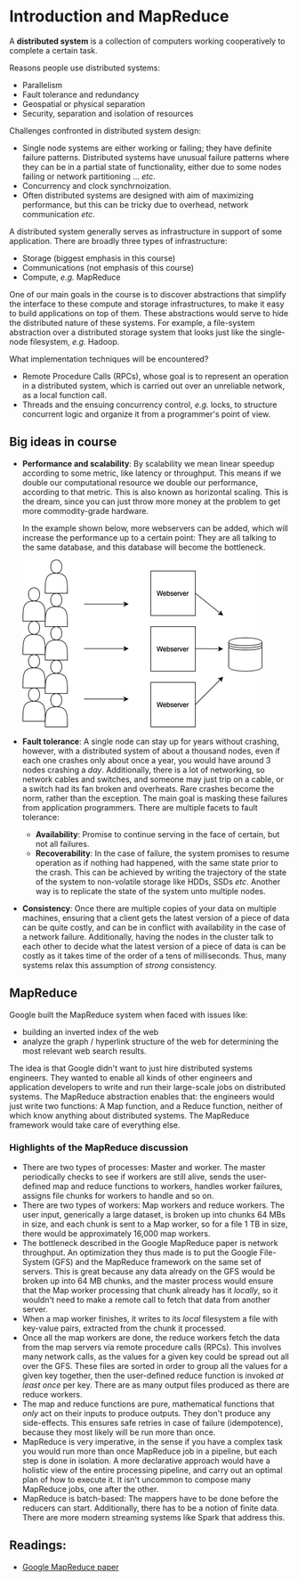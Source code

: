 # Introduction and MapReduce

A **distributed system** is a collection of computers working cooperatively to
complete a certain task.

Reasons people use distributed systems:

- Parallelism
- Fault tolerance and redundancy
- Geospatial or physical separation
- Security, separation and isolation of resources

Challenges confronted in distributed system design:

- Single node systems are either working or failing; they have definite failure
  patterns. Distributed systems have unusual failure patterns where they can be
  in a partial state of functionality, either due to some nodes failing or network
  partitioning ... _etc_.
- Concurrency and clock synchrnoization.
- Often distributed systems are designed with aim of maximizing performance, but
  this can be tricky due to overhead, network communication _etc_.

A distributed system generally serves as infrastructure in support of some
application. There are broadly three types of infrastructure:

- Storage (biggest emphasis in this course)
- Communications (not emphasis of this course)
- Compute, _e.g._ MapReduce

One of our main goals in the course is to discover abstractions that simplify
the interface to these compute and storage infrastructures, to make it easy
to build applications on top of them. These abstractions would serve to hide
the distributed nature of these systems. For example, a file-system abstraction
over a distributed storage system that looks just like the single-node filesystem,
_e.g._ Hadoop.

What implementation techniques will be encountered?

- Remote Procedure Calls (RPCs), whose goal is to represent an operation in a
  distributed system, which is carried out over an unreliable network, as a local
  function call.
- Threads and the ensuing concurrency control, _e.g._ locks, to structure concurrent
  logic and organize it from a programmer's point of view.

## Big ideas in course

- **Performance and scalability**: By scalability we mean linear speedup according to some
  metric, like latency or throughput. This means if we double our computational resource
  we double our performance, according to that metric. This is also known as horizontal
  scaling. This is the dream, since you can just throw more money at the problem to get
  more commodity-grade hardware.

  In the example shown below, more webservers can be added, which will increase the
  performance up to a certain point: They are all talking to the same database, and
  this database will become the bottleneck.

  ![An example of a system with sub-linear scaling](img/non-scalable.jpg)

- **Fault tolerance**: A single node can stay up for years without crashing, however, with
  a distributed system of about a thousand nodes, even if each one crashes only about once
  a year, you would have around 3 nodes crashing a _day_. Additionally, there is a lot of
  networking, so network cables and switches, and someone may just trip on a cable, or a
  switch had its fan broken and overheats. Rare crashes become the norm, rather than the
  exception. The main goal is masking these failures from application programmers.
  There are multiple facets to fault tolerance:

  - **Availability**: Promise to continue serving in the face of certain, but not all failures.
  - **Recoverability**: In the case of failure, the system promises to resume operation as if
    nothing had happened, with the same state prior to the crash. This can be achieved by
    writing the trajectory of the state of the system to non-volatile storage like HDDs,
    SSDs _etc_. Another way is to replicate the state of the system unto multiple nodes.

- **Consistency**:
  Once there are multiple copies of your data on multiple machines, ensuring that a client
  gets the latest version of a piece of data can be quite costly, and can be in conflict
  with availability in the case of a network failure. Additionally, having the nodes in the
  cluster talk to each other to decide what the latest version of a piece of data is can be
  costly as it takes time of the order of a tens of milliseconds. Thus, many systems relax
  this assumption of _strong_ consistency.

## MapReduce

Google built the MapReduce system when faced with issues like:

- building an inverted index of the web
- analyze the graph / hyperlink structure of the web
  for determining the most relevant web search results.

The idea is that Google didn't want to just hire distributed systems engineers. They wanted
to enable all kinds of other engineers and application developers to write and run their
large-scale jobs on distributed systems. The MapReduce abstraction enables that: the engineers
would just write two functions: A Map function, and a Reduce function, neither of which know
anything about distributed systems. The MapReduce framework would take care of everything else.

### Highlights of the MapReduce discussion

- There are two types of processes: Master and worker. The master periodically checks to see
  if workers are still alive, sends the user-defined map and reduce functions to workers, handles
  worker failures, assigns file chunks for workers to handle and so on.
- There are two types of workers: Map workers and reduce workers. The user input, generically
  a large dataset, is broken up into chunks 64 MBs in size, and each chunk is sent to a Map worker,
  so for a file 1 TB in size, there would be approximately 16,000 map workers.
- The bottleneck described in the Google MapReduce paper is network throughput. An optimization
  they thus made is to put the Google File-System (GFS) and the MapReduce framework on the same
  set of servers. This is great because any data already on the GFS would be broken up into 64 MB
  chunks, and the master process would ensure that the Map worker processing that chunk already
  has it _locally_, so it wouldn't need to make a remote call to fetch that data from another server.
- When a map worker finishes, it writes to its _local_ filesystem a file with key-value pairs,
  extracted from the chunk it processed.
- Once all the map workers are done, the reduce workers fetch the data from the map servers via
  remote procedure calls (RPCs). This involves many network calls, as the values for a given key
  could be spread out all over the GFS. These files are sorted in order to group all the values
  for a given key together, then the user-defined reduce function is invoked _at least once_ per
  key. There are as many output files produced as there are reduce workers.
- The map and reduce functions are pure, mathematical functions that _only_ act on their
  inputs to produce outputs. They don't produce any side-effects. This ensures safe retries
  in case of failure (idempotence), because they most likely will be run more than once.
- MapReduce is very imperative, in the sense if you have a complex task you would run
  more than once MapReduce job in a pipeline, but each step is done in isolation. A more
  declarative approach would have a holistic view of the entire processing pipeline, and
  carry out an optimal plan of how to execute it. It isn't uncommon to compose many MapReduce
  jobs, one after the other.
- MapReduce is batch-based: The mappers have to be done before the reducers can start.
  Additionally, there has to be a notion of finite data. There are more modern streaming systems
  like Spark that address this.

## Readings:

- [Google MapReduce paper](../readings/mapreduce.pdf)
